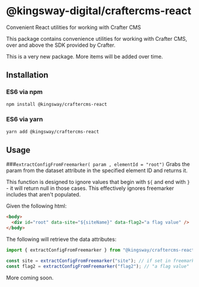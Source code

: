 # @kingsway-digital/craftercms-react

Convenient React utilities for working with Crafter CMS

This package contains convenience utilities
for working with Crafter CMS, over and above
the SDK provided by Crafter.

This is a very new package. More items will be
added over time.

## Installation

### ES6 via npm

```sh
npm install @kingsway/craftercms-react
```

### ES6 via yarn

```sh
yarn add @kingsway/craftercms-react
```

## Usage

###`extractConfigFromFreemarker( param , elementId = "root")`
Grabs the param from the dataset attribute in the
specified element ID and returns it.

This function is designed to ignore values that
begin with `${` and end with `}` - it will return
null in those cases. This effectively ignores
freemarker includes that aren't populated.

Given the following html:

```html
<body>
  <div id="root" data-site="${siteName}" data-flag2="a flag value" />
</body>
```

The following will retrieve the data attributes:

```ts
import { extractConfigFromFreemarker } from "@kingsway/craftercms-react";

const site = extractConfigFromFreemarker("site"); // if set in freemarker, will resolve, otherwise null
const flag2 = extractConfigFromFreemarker("flag2"); // "a flag value"
```

More coming soon.

